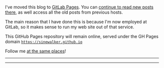 <!--
.. title: Migrated To GitLab Pages
.. slug: migrated-to-gitlab
.. date: 2020-12-21 12:01:28 UTC+11:00
.. tags: meta
.. category: 
.. link: https://milosophical.me/blog/
.. description: Short post on GitHub Pages site explaining the move to GitLab
.. type: text
-->

I've moved this blog to [GitLab Pages](https://pages.gitlab.io). You can [continue to read new posts there](https://milosophical.me/blog), as well access all the old posts from previous hosts.

The main reason that I have done this is because I'm now employed at GitLab, so it makes sense to run my web site out of that service.

This GitHub Pages repository will remain online, served under the GH Pages domain [`https://sinewalker.github.io`](https://sinewalker.github.io)

Follow me [at the same places](https://about.me/mikelockhart)! 

---

---